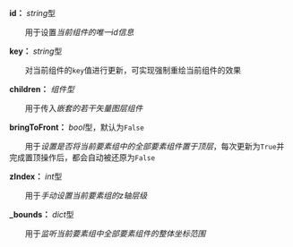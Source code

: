 **id：** *string*型

　　用于设置*当前组件的唯一id信息*

**key：** *string*型

　　对当前组件的`key`值进行更新，可实现强制重绘当前组件的效果

**children：** *组件型*

　　用于传入*嵌套的若干矢量图层组件*

**bringToFront：** *bool*型，默认为`False`

　　用于*设置是否将当前要素组中的全部要素组件置于顶层*，每次更新为`True`并完成置顶操作后，都会自动被还原为`False`

**zIndex：** *int*型

　　用于*手动设置当前要素组的z轴层级*

**_bounds：** *dict*型

　　用于*监听当前要素组中全部要素组件的整体坐标范围*